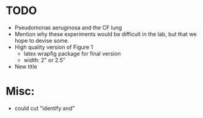 # TODO
* Pseudomonas aeruginosa and the CF lung
* Mention why these experiments would be difficult in the lab, but that we hope to devise some.
* High quality version of Figure 1
    * latex wrapfig package for final version
    * width: 2" or 2.5"
* New title

# Misc:
* could cut "identify and"
